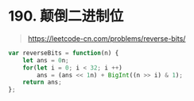 # 190. 颠倒二进制位

> https://leetcode-cn.com/problems/reverse-bits/

```js
var reverseBits = function(n) {
    let ans = 0n;
    for(let i = 0; i < 32; i ++)
        ans = (ans << 1n) + BigInt((n >> i) & 1);
    return ans;
};
```